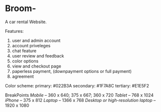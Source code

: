 # Broom-
A car rental Website.

Features:
1. user and admin account
2. account priveleges 
3. chat feature
4. user review and feedback
5. color options
6. view and checkout page
7. paperless payment, (downpayment options or full payment)
8. agreement

Color scheme:
primary: #022B3A
secondary: #1F7A8C
tertiary: #E1E5F2

BreakPoints
*Mobile* – 360 x 640; 375 x 667; 360 x 720
*Tablet* – 768 x 1024
*iPhone* – 375 x 812
*Laptop* – 1366 x 768
*Desktop or high-resolution laptop* – 1920 x 1080
